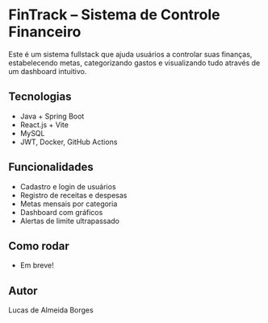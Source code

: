 # FinTrack – Sistema de Controle Financeiro

Este é um sistema fullstack que ajuda usuários a controlar suas finanças, estabelecendo metas, categorizando gastos e visualizando tudo através de um dashboard intuitivo.

## Tecnologias
- Java + Spring Boot
- React.js + Vite
- MySQL
- JWT, Docker, GitHub Actions

## Funcionalidades
- Cadastro e login de usuários
- Registro de receitas e despesas
- Metas mensais por categoria
- Dashboard com gráficos
- Alertas de limite ultrapassado

## Como rodar
- Em breve!

## Autor
Lucas de Almeida Borges
